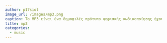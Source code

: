 ```yaml
---
author: p17siol
image_url: /images/mp3.png
caption: Το MP3 είναι ένα δημοφιλές πρότυπο ψηφιακής κωδικοποίησης ήχου, το οποίο βασίζεται στην αποτελεσματική συμπίεση αρχείων μέσω ενός αλγορίθμου σχεδιασμένου να μειώνει δραστικά το πλήθος των ψηφιακών δεδομένων που απαιτούνται για την αποθήκευση και ορθή αναπαραγωγή του ήχου
title: mp3
categories:
  - music
---
```

